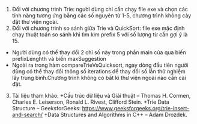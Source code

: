 1. Đối với chương trình Trie: người dùng chỉ cần chạy file exe và chọn các tính năng tương ứng bằng các số nguyên từ 1-5, chương trình không cày đặt thư viện ngoài. 
2. Đối với chương trình so sánh giữa Trie và QuickSort: file exe mặc định chạy thuật toán so sánh khi tìm kìm prefix 5 với số lượng từ cần gợi ý là 15.
+ Người dùng có thể thay đổi 2 chỉ số này trong phần main của qua biến prefixLenghth và biến maxSuggestion
+ Ngoài ra trong hàm compareTrieVsQuicksort, ngay dòng đầu tiên người dùng có thể thay đổi thông số iterations để thay đổi số lần thử nghiệm lấy trung bình.Chương trình không có bất kì thư viện ngoài nào cần cài đặt.
3. Tài liệu tham khảo:
+Cấu trúc dữ liệu và Giải thuật – Thomas H. Cormen, Charles E. Leiserson, Ronald L. Rivest, Clifford Stein.
+Trie Data Structure – GeeksforGeeks: https://www.geeksforgeeks.org/trie-insert-and-search/
+Data Structures and Algorithms in C++ – Adam Drozdek.
